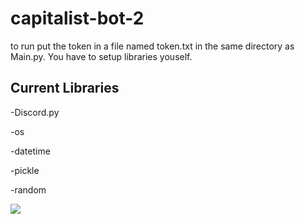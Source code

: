 # capitalist-bot-2
to run put the token in a file named token.txt in the same directory as Main.py. You have to setup libraries youself.
## Current Libraries

<p>-Discord.py</p>
<p>-os</p>
<p>-datetime</p>
<p>-pickle</p>
<p>-random</p>
<a href="https://discord.gg/BUjCqvcXSQ"><img src="https://cdn.discordapp.com/attachments/552310356853391360/759841593708249101/ezgif.com-gif-maker.gif"></a>